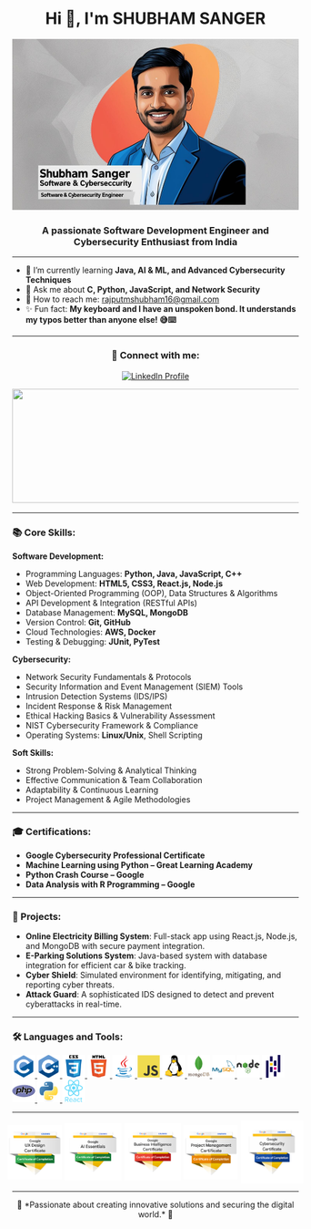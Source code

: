 <body>
    <h1 align="center">Hi 👋, I'm SHUBHAM SANGER </h1>

<img class="profile-image" src="https://raw.githubusercontent.com/shubhamsanger/shubhamsanger/refs/heads/main/SHUBHAM%20SANGER%20%20Software%20%26%20Cybersecurity%20Engineer%20.jpg" alt="Shubham Sanger" width="1000" height="300"/>

</body>

<h3 align="center">A passionate Software Development Engineer and Cybersecurity Enthusiast from India</h3>



---

- 🌱 I’m currently learning **Java, AI & ML, and Advanced Cybersecurity Techniques**  
- 💬 Ask me about **C, Python, JavaScript, and Network Security**  
- 📢 How to reach me: [rajputmshubham16@gmail.com](mailto:rajputmshubham16@gmail.com)  
- ✨ Fun fact: **My keyboard and I have an unspoken bond. It understands my typos better than anyone else! 😅⌨️**

---

<h3 align="center"style="margin-top:10; margin-bottom:10;">🔗 Connect with me:</h3>
<p align="center" style="margin-top: 10px; margin-bottom: 10px;">
  <a href="https://www.linkedin.com/in/shubhamsanger23/" target="_blank" rel="noopener noreferrer">
    <img align="center" src="https://raw.githubusercontent.com/rahuldkjain/github-profile-readme-generator/master/src/images/icons/Social/linked-in-alt.svg" alt="LinkedIn Profile" height="50" width="60"/>
  </a>
</p>
    <p align="center"style="margin-top:10; margin-bottom:10;">
  <img src="https://user-images.githubusercontent.com/55389276/140866485-8fb1c876-9a8f-4d6a-98dc-08c4981eaf70.gif"width="700"height="200"/>
</p>
</p>


---

<h3 align="left">📚 Core Skills:</h3>

**Software Development:**  
- Programming Languages: **Python, Java, JavaScript, C++**  
- Web Development: **HTML5, CSS3, React.js, Node.js**  
- Object-Oriented Programming (OOP), Data Structures & Algorithms  
- API Development & Integration (RESTful APIs)  
- Database Management: **MySQL, MongoDB**  
- Version Control: **Git, GitHub**  
- Cloud Technologies: **AWS, Docker**  
- Testing & Debugging: **JUnit, PyTest**

**Cybersecurity:**  
- Network Security Fundamentals & Protocols  
- Security Information and Event Management (SIEM) Tools  
- Intrusion Detection Systems (IDS/IPS)  
- Incident Response & Risk Management  
- Ethical Hacking Basics & Vulnerability Assessment  
- NIST Cybersecurity Framework & Compliance  
- Operating Systems: **Linux/Unix**, Shell Scripting

**Soft Skills:**  
- Strong Problem-Solving & Analytical Thinking  
- Effective Communication & Team Collaboration  
- Adaptability & Continuous Learning  
- Project Management & Agile Methodologies

---

<h3 align="left">🎓 Certifications:</h3>

- **Google Cybersecurity Professional Certificate**  
- **Machine Learning using Python – Great Learning Academy** 
- **Python Crash Course – Google**  
- **Data Analysis with R Programming – Google**

---

<h3 align="left">📅 Projects:</h3>

- **Online Electricity Billing System**: Full-stack app using React.js, Node.js, and MongoDB with secure payment integration.
- **E-Parking Solutions System**: Java-based system with database integration for efficient car & bike tracking.
- **Cyber Shield**: Simulated environment for identifying, mitigating, and reporting cyber threats.
- **Attack Guard**: A sophisticated IDS designed to detect and prevent cyberattacks in real-time.

---

<h3 align="left">🛠️ Languages and Tools:</h3>

<p align="left">
    <a href="https://www.cprogramming.com/" target="_blank" rel="noreferrer">
        <img src="https://raw.githubusercontent.com/devicons/devicon/master/icons/c/c-original.svg" alt="c" width="40" height="40"/>
    </a>
    <a href="https://www.w3schools.com/cpp/" target="_blank" rel="noreferrer">
        <img src="https://raw.githubusercontent.com/devicons/devicon/master/icons/cplusplus/cplusplus-original.svg" alt="cplusplus" width="40" height="40"/>
    </a>
    <a href="https://www.w3schools.com/css/" target="_blank" rel="noreferrer">
        <img src="https://raw.githubusercontent.com/devicons/devicon/master/icons/css3/css3-original-wordmark.svg" alt="css3" width="40" height="40"/>
    </a>
    <a href="https://www.w3.org/html/" target="_blank" rel="noreferrer">
        <img src="https://raw.githubusercontent.com/devicons/devicon/master/icons/html5/html5-original-wordmark.svg" alt="html5" width="40" height="40"/>
    </a>
    <a href="https://www.java.com" target="_blank" rel="noreferrer">
        <img src="https://raw.githubusercontent.com/devicons/devicon/master/icons/java/java-original.svg" alt="java" width="40" height="40"/>
    </a>
    <a href="https://developer.mozilla.org/en-US/docs/Web/JavaScript" target="_blank" rel="noreferrer">
        <img src="https://raw.githubusercontent.com/devicons/devicon/master/icons/javascript/javascript-original.svg" alt="javascript" width="40" height="40"/>
    </a>
    <a href="https://www.linux.org/" target="_blank" rel="noreferrer">
        <img src="https://raw.githubusercontent.com/devicons/devicon/master/icons/linux/linux-original.svg" alt="linux" width="40" height="40"/>
    </a>
    <a href="https://www.mongodb.com/" target="_blank" rel="noreferrer">
        <img src="https://raw.githubusercontent.com/devicons/devicon/master/icons/mongodb/mongodb-original-wordmark.svg" alt="mongodb" width="40" height="40"/>
    </a>
    <a href="https://www.mysql.com/" target="_blank" rel="noreferrer">
        <img src="https://raw.githubusercontent.com/devicons/devicon/master/icons/mysql/mysql-original-wordmark.svg" alt="mysql" width="40" height="40"/>
    </a>
    <a href="https://nodejs.org" target="_blank" rel="noreferrer">
        <img src="https://raw.githubusercontent.com/devicons/devicon/master/icons/nodejs/nodejs-original-wordmark.svg" alt="nodejs" width="40" height="40"/>
    </a>
    <a href="https://pandas.pydata.org/" target="_blank" rel="noreferrer">
        <img src="https://raw.githubusercontent.com/devicons/devicon/2ae2a900d2f041da66e950e4d48052658d850630/icons/pandas/pandas-original.svg" alt="pandas" width="40" height="40"/>
    </a>
    <a href="https://www.php.net" target="_blank" rel="noreferrer">
        <img src="https://raw.githubusercontent.com/devicons/devicon/master/icons/php/php-original.svg" alt="php" width="40" height="40"/>
    </a>
    <a href="https://www.python.org" target="_blank" rel="noreferrer">
        <img src="https://raw.githubusercontent.com/devicons/devicon/master/icons/python/python-original.svg" alt="python" width="40" height="40"/>
    </a>
    <a href="https://reactjs.org/" target="_blank" rel="noreferrer">
        <img src="https://raw.githubusercontent.com/devicons/devicon/master/icons/react/react-original-wordmark.svg" alt="react" width="40" height="40"/>
    </a>
</p>
 
---

<div style=" align:left; display: flex; justify-content: center; align-items: center; gap: 5px;">
    <img src="https://github.com/shubhamsanger/shubhamsanger/blob/main/google-ux-design-professional-certificate.2.png" alt="UX Design" width="100" height="95"/>
    <img src="https://github.com/shubhamsanger/shubhamsanger/blob/main/google-ai-essentials%20(1).png" alt="AI Essentials" width="100" height="100"/>
    <img src="https://github.com/shubhamsanger/shubhamsanger/blob/main/google-business-intelligence-certificate%20(1).png" width="100" height="100"/>
    <img src="https://github.com/shubhamsanger/shubhamsanger/blob/main/google-project-management-professional-certificate.2%20(2).png" alt="Project Management" width="100" height="95"/>
    <img src="https://github.com/shubhamsanger/shubhamsanger/blob/main/google-cybersecurity-certificate.png" alt="cybersecurity" width="120" height="110" />
</div>



---

<p align="center">🌟 *Passionate about creating innovative solutions and securing the digital world.* 🌟</p>
